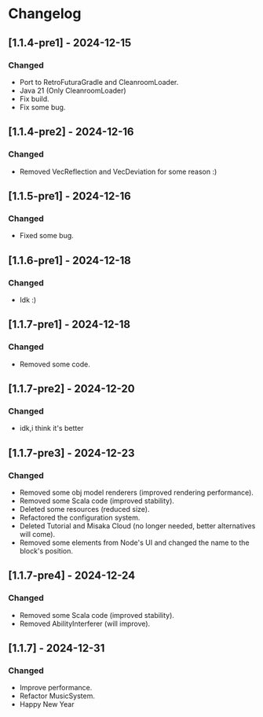 # Changelog

## [1.1.4-pre1] - 2024-12-15

### Changed
- Port to RetroFuturaGradle and CleanroomLoader.
- Java 21 (Only CleanroomLoader)
- Fix build.
- Fix some bug.

## [1.1.4-pre2] - 2024-12-16

### Changed
- Removed VecReflection and VecDeviation for some reason :)

## [1.1.5-pre1] - 2024-12-16

### Changed
- Fixed some bug.

## [1.1.6-pre1] - 2024-12-18

### Changed
- Idk :)

## [1.1.7-pre1] - 2024-12-18

### Changed
- Removed some code.

## [1.1.7-pre2] - 2024-12-20

### Changed
- idk,i think it's better

## [1.1.7-pre3] - 2024-12-23

### Changed
- Removed some obj model renderers (improved rendering performance).
- Removed some Scala code (improved stability).
- Deleted some resources (reduced size).
- Refactored the configuration system.
- Deleted Tutorial and Misaka Cloud (no longer needed, better alternatives will come).
- Removed some elements from Node's UI and changed the name to the block's position.

## [1.1.7-pre4] - 2024-12-24

### Changed
- Removed some Scala code (improved stability).
- Removed AbilityInterferer (will improve).

## [1.1.7] - 2024-12-31

### Changed
- Improve performance.
- Refactor MusicSystem.
- Happy New Year